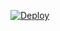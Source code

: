 
[![Deploy](https://www.herokucdn.com/deploy/button.svg)](https://heroku.com/deploy?template=https://github.com/MRK-YT/PyroFilesStoreBot)

